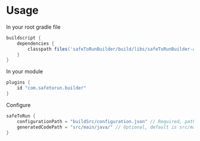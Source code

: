 # Usage

In your root gradle file
```groovy
buildscript {
    dependencies {
        classpath files('safeToRunBuilder/build/libs/safeToRunBuilder-all.jar')
    }
}
```

In your module

```groovy
plugins {
    id "com.safetorun.builder"
}
```

Configure

```groovy
safeToRun {
    configurationPath = "buildSrc/configuration.json" // Required, path to configuration file
    generatedCodePath = "src/main/java/" // Optional, default is src/main/kotlin/
}
```